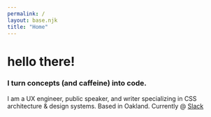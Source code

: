 ```yaml
---
permalink: /
layout: base.njk
title: "Home"
---
```


# hello there!
### I turn concepts (and caffeine) into code.

I am a UX engineer, public speaker, and writer specializing in CSS architecture & design systems. Based in Oakland. Currently @ [Slack](http://www.slack.com)
